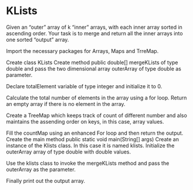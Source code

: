 # KLists
Given an “outer” array of k “inner” arrays, with each inner array sorted in
ascending order. Your task is to merge and return all the inner arrays into
one sorted “output” array.

Import the necessary packages for Arrays, Maps and TrreMap.

Create class KLists
Create method public double[] mergeKLists of type double and pass the two
dimensional array outerArray of type double as parameter.

Declare totalElement variable of type integer and initialize it to 0.

Calculate the total number of elements in the array using a for loop.
Return an empty array if there is no element in the array.

Create a TreeMap which keeps track of count of different number and also
maintains the assending order on keys, in this case, array values.

Fill the countMap using an enhanced For loop and then return the output.
Create the main method public static void main(String[] args)
Create an instance of the Klists class. In this case it is named klists.
Initialize the outerArray array of type double with double values.

Use the klists class to invoke the mergeKLists method and pass the outerArray
as the parameter.

Finally print out the output array.
